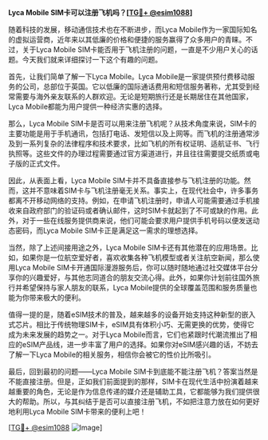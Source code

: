 **Lyca Mobile SIM卡可以注册飞机吗？[[TG💪+ @esim1088](https://t.me/s/esim1088)]**

随着科技的发展，移动通信技术也在不断进步，而Lyca Mobile作为一家国际知名的虚拟运营商，近年来以其低廉的价格和便捷的服务赢得了众多用户的青睐。不过，关于Lyca Mobile SIM卡能否用于飞机注册的问题，一直是不少用户关心的话题。今天我们就来详细探讨一下这个有趣的问题。

首先，让我们简单了解一下Lyca Mobile。Lyca Mobile是一家提供预付费移动服务的公司，总部位于英国。它以低廉的国际通话费用和短信服务著称，尤其受到经常需要与海外亲友联系的人群欢迎。无论是短期旅行还是长期居住在其他国家，Lyca Mobile都能为用户提供一种经济实惠的选择。

那么，Lyca Mobile SIM卡是否可以用来注册飞机呢？从技术角度来说，SIM卡的主要功能是用于手机通讯，包括打电话、发短信以及上网等。而飞机的注册通常涉及到一系列复杂的法律程序和技术要求，比如飞机的所有权证明、适航证书、飞行执照等。这些文件的办理过程需要通过官方渠道进行，并且往往需要提交纸质或电子版的正式文件。

因此，从表面上看，Lyca Mobile SIM卡并不具备直接参与飞机注册的功能。然而，这并不意味着SIM卡与飞机注册毫无关系。事实上，在现代社会中，许多事务都离不开移动网络的支持。例如，在申请飞机注册时，申请人可能需要通过手机接收来自政府部门的验证码或者确认邮件，这时SIM卡就起到了不可或缺的作用。此外，对于一些在线服务提供商来说，他们可能会要求用户提供手机号码以便发送动态密码，而Lyca Mobile SIM卡正是满足这一需求的理想选择。

当然，除了上述间接用途之外，Lyca Mobile SIM卡还有其他潜在的应用场景。比如，如果你是一位航空爱好者，喜欢收集各种飞机模型或者关注航空新闻，那么使用Lyca Mobile SIM卡开通国际漫游服务后，你可以随时随地通过社交媒体平台分享你的兴趣爱好，与其他志同道合的朋友交流心得。此外，如果你计划前往国外旅行并希望保持与家人朋友的联系，Lyca Mobile提供的全球覆盖范围和服务质量也能为你带来极大的便利。

值得一提的是，随着eSIM技术的普及，越来越多的设备开始支持这种新型的嵌入式芯片。相比于传统物理SIM卡，eSIM具有体积小巧、无需更换的优势，使得它成为未来发展的趋势之一。对于Lyca Mobile而言，它们也紧跟时代潮流推出了相应的eSIM产品线，进一步丰富了用户的选择。如果你对eSIM感兴趣的话，不妨去了解一下Lyca Mobile的相关服务，相信你会被它的性价比所吸引。

最后，回到最初的问题——Lyca Mobile SIM卡到底能不能注册飞机？答案当然是不能直接注册。但是，正如我们前面提到的那样，SIM卡在现代生活中扮演着越来越重要的角色，无论是作为信息传递的媒介还是辅助工具，它都能够为我们提供很大的帮助。所以，与其纠结于是否可以直接注册飞机，不如把注意力放在如何更好地利用Lyca Mobile SIM卡带来的便利上吧！

[[TG💪+ @esim1088](https://t.me/s/esim1088) ![Image](https://i.postimg.cc/4NQfJmqS/Snipaste-2025-05-13-00-14-12.png)]